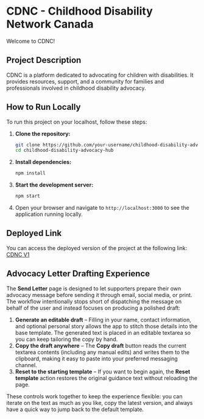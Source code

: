 # CDNC - Childhood Disability Network Canada

Welcome to CDNC!

## Project Description

CDNC is a platform dedicated to advocating for children with disabilities. It provides resources, support, and a community for families and professionals involved in childhood disability advocacy.

## How to Run Locally

To run this project on your localhost, follow these steps:

1. **Clone the repository:**
   ```bash
   git clone https://github.com/your-username/childhood-disability-advocacy-hub.git
   cd childhood-disability-advocacy-hub
   ```

2. **Install dependencies:**
   ```bash
   npm install
   ```

3. **Start the development server:**
   ```bash
   npm start
   ```

4. Open your browser and navigate to `http://localhost:3000` to see the application running locally.

## Deployed Link

You can access the deployed version of the project at the following link: [CDNC V1](https://cdnc-v1.vercel.app/)

## Advocacy Letter Drafting Experience

The **Send Letter** page is designed to let supporters prepare their own advocacy message before sending it through email, social media, or print. The workflow intentionally stops short of dispatching the message on behalf of the user and instead focuses on producing a polished draft:

1. **Generate an editable draft** – Filling in your name, contact information, and optional personal story allows the app to stitch those details into the base template. The generated text is placed in an editable textarea so you can keep tailoring the copy by hand.
2. **Copy the draft anywhere** – The **Copy draft** button reads the current textarea contents (including any manual edits) and writes them to the clipboard, making it easy to paste into your preferred messaging channel.
3. **Reset to the starting template** – If you want to begin again, the **Reset template** action restores the original guidance text without reloading the page.

These controls work together to keep the experience flexible: you can iterate on the text as much as you like, copy the latest version, and always have a quick way to jump back to the default template.
